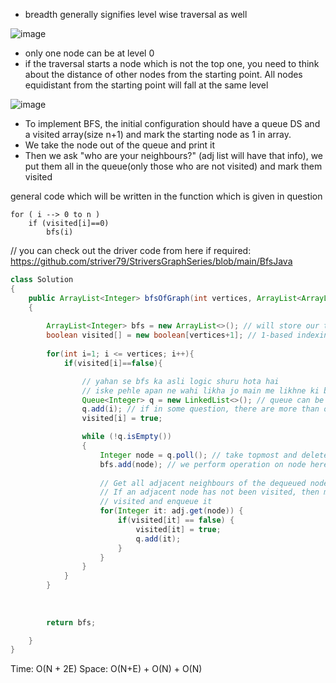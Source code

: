 - breadth generally signifies level wise traversal as well

![image](https://github.com/CodeAdda-ds/dsAlgoProblems/assets/47095559/7584e8cb-9bf0-49dc-b7a2-3fa811e6e593)

- only one node can be at level 0
- if the traversal starts a node which is not the top one, you need to think about the distance of other nodes from the starting point. All nodes equidistant
  from the starting point will fall at the same level
  
![image](https://github.com/CodeAdda-ds/dsAlgoProblems/assets/47095559/f098366a-524b-44e3-8448-aeb7a848fa22)

- To implement BFS, the initial configuration should have a queue DS and a visited array(size n+1) and mark the starting node as 1 in array.
- We take the node out of the queue and print it
- Then we ask "who are your neighbours?" (adj list will have that info), we put them all in the queue(only those who are not visited) and mark them visited

general code which will be written in the function which is given in question

```
for ( i --> 0 to n )
    if (visited[i]==0)
        bfs(i)
```

// you can check out the driver code from here if required: https://github.com/striver79/StriversGraphSeries/blob/main/BfsJava

```java
class Solution
{
    public ArrayList<Integer> bfsOfGraph(int vertices, ArrayList<ArrayList<Integer>> adj)
    {
        
        ArrayList<Integer> bfs = new ArrayList<>(); // will store our traversal
        boolean visited[] = new boolean[vertices+1]; // 1-based indexing 
        
        for(int i=1; i <= vertices; i++){
            if(visited[i]==false){

                // yahan se bfs ka asli logic shuru hota hai
                // iske pehle apan ne wahi likha jo main me likhne ki baat ki thi
                Queue<Integer> q = new LinkedList<>(); // queue can be of self created data type as well if we need to store more info
                q.add(i); // if in some question, there are more than one starting points we'll need to add all of those in queue
                visited[i] = true;

                while (!q.isEmpty())
                {
                    Integer node = q.poll(); // take topmost and delete it
                    bfs.add(node); // we perform operation on node here, like we are adding to our answer array here
        
                    // Get all adjacent neighbours of the dequeued node
                    // If an adjacent node has not been visited, then mark it
                    // visited and enqueue it
                    for(Integer it: adj.get(node)) {
                        if(visited[it] == false) {
                            visited[it] = true; 
                            q.add(it); 
                        } 
                    }
                }
            }
        }
        
        
        
        return bfs; 

    }
}
```



Time: O(N + 2E)
Space: O(N+E) + O(N) + O(N)

